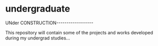 # undergraduate

UNder CONSTRUCTION------------------

This repository will contain some of the projects and works developed during my undergrad studies...
